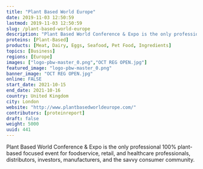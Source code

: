 ```yaml
---
title: "Plant Based World Europe"
date: 2019-11-03 12:50:59
lastmod: 2019-11-03 12:50:59
slug: /plant-based-world-europe
description: "Plant Based World Conference & Expo is the only professional 100% plant-based focused event for foodservice, retail, and healthcare professionals, distributors, investors, manufacturers, and the savvy consumer community."
proteins: [Plant-Based]
products: [Meat, Dairy, Eggs, Seafood, Pet Food, Ingredients]
topics: [Business]
regions: [Europe]
images: ["logo-pbw-master_0.png","OCT REG OPEN.jpg"]
featured_image: "logo-pbw-master_0.png"
banner_image: "OCT REG OPEN.jpg"
online: FALSE
start_date: 2021-10-15
end_date: 2021-10-16
country: United Kingdom
city: London
website: "http://www.plantbasedworldeurope.com/"
contributors: [proteinreport]
draft: false
weight: 5000
uuid: 441
---
```

<p>Plant Based World Conference & Expo is the only professional 100% plant-based focused event for foodservice, retail, and healthcare professionals, distributors, investors, manufacturers, and the savvy consumer community.</p>
